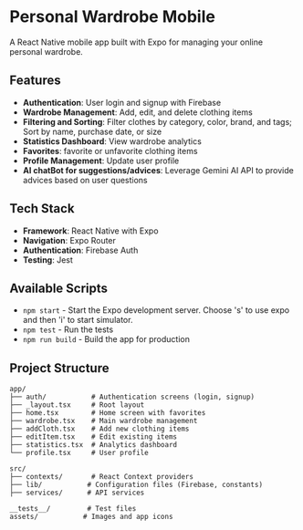 # Personal Wardrobe Mobile

A React Native mobile app built with Expo for managing your online personal wardrobe.

## Features

- **Authentication**: User login and signup with Firebase
- **Wardrobe Management**: Add, edit, and delete clothing items
- **Filtering and Sorting**: Filter clothes by category, color, brand, and tags; Sort by name, purchase date, or size
- **Statistics Dashboard**: View wardrobe analytics
- **Favorites**: favorite or unfavorite clothing items
- **Profile Management**: Update user profile
- **AI chatBot for suggestions/advices**: Leverage Gemini AI API to provide advices based on user questions

## Tech Stack

- **Framework**: React Native with Expo
- **Navigation**: Expo Router
- **Authentication**: Firebase Auth
- **Testing**: Jest

## Available Scripts

- `npm start` - Start the Expo development server. Choose 's' to use expo and then 'i' to start simulator.
- `npm test` - Run the tests
- `npm run build` - Build the app for production

## Project Structure

```
app/
├── auth/           # Authentication screens (login, signup)
├── _layout.tsx     # Root layout
├── home.tsx        # Home screen with favorites
├── wardrobe.tsx    # Main wardrobe management
├── addCloth.tsx    # Add new clothing items
├── editItem.tsx    # Edit existing items
├── statistics.tsx  # Analytics dashboard
└── profile.tsx     # User profile

src/
├── contexts/       # React Context providers
├── lib/           # Configuration files (Firebase, constants)
├── services/      # API services

__tests__/         # Test files
assets/           # Images and app icons
```
